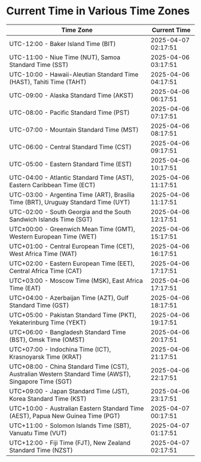 # Current Time in Various Time Zones

| Time Zone | Current Time |
|-----------|--------------|
| UTC-12:00 - Baker Island Time (BIT) | 2025-04-07 02:17:51 |
| UTC-11:00 - Niue Time (NUT), Samoa Standard Time (SST) | 2025-04-06 03:17:51 |
| UTC-10:00 - Hawaii-Aleutian Standard Time (HAST), Tahiti Time (TAHT) | 2025-04-06 04:17:51 |
| UTC-09:00 - Alaska Standard Time (AKST) | 2025-04-06 06:17:51 |
| UTC-08:00 - Pacific Standard Time (PST) | 2025-04-06 07:17:51 |
| UTC-07:00 - Mountain Standard Time (MST) | 2025-04-06 08:17:51 |
| UTC-06:00 - Central Standard Time (CST) | 2025-04-06 09:17:51 |
| UTC-05:00 - Eastern Standard Time (EST) | 2025-04-06 10:17:51 |
| UTC-04:00 - Atlantic Standard Time (AST), Eastern Caribbean Time (ECT) | 2025-04-06 11:17:51 |
| UTC-03:00 - Argentina Time (ART), Brasília Time (BRT), Uruguay Standard Time (UYT) | 2025-04-06 11:17:51 |
| UTC-02:00 - South Georgia and the South Sandwich Islands Time (SGT) | 2025-04-06 12:17:51 |
| UTC±00:00 - Greenwich Mean Time (GMT), Western European Time (WET) | 2025-04-06 15:17:51 |
| UTC+01:00 - Central European Time (CET), West Africa Time (WAT) | 2025-04-06 16:17:51 |
| UTC+02:00 - Eastern European Time (EET), Central Africa Time (CAT) | 2025-04-06 17:17:51 |
| UTC+03:00 - Moscow Time (MSK), East Africa Time (EAT) | 2025-04-06 17:17:51 |
| UTC+04:00 - Azerbaijan Time (AZT), Gulf Standard Time (GST) | 2025-04-06 18:17:51 |
| UTC+05:00 - Pakistan Standard Time (PKT), Yekaterinburg Time (YEKT) | 2025-04-06 19:17:51 |
| UTC+06:00 - Bangladesh Standard Time (BST), Omsk Time (OMST) | 2025-04-06 20:17:51 |
| UTC+07:00 - Indochina Time (ICT), Krasnoyarsk Time (KRAT) | 2025-04-06 21:17:51 |
| UTC+08:00 - China Standard Time (CST), Australian Western Standard Time (AWST), Singapore Time (SGT) | 2025-04-06 22:17:51 |
| UTC+09:00 - Japan Standard Time (JST), Korea Standard Time (KST) | 2025-04-06 23:17:51 |
| UTC+10:00 - Australian Eastern Standard Time (AEST), Papua New Guinea Time (PGT) | 2025-04-07 00:17:51 |
| UTC+11:00 - Solomon Islands Time (SBT), Vanuatu Time (VUT) | 2025-04-07 01:17:51 |
| UTC+12:00 - Fiji Time (FJT), New Zealand Standard Time (NZST) | 2025-04-07 02:17:51 |
